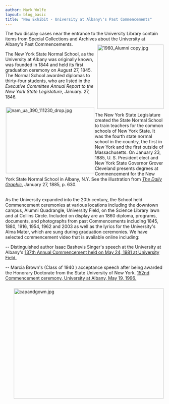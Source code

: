 ```yaml
---
author: Mark Wolfe
layout: blog_basic
title: "New Exhibit - University at Albany\'s Past Commencements"
---
```

<div class="entry-body">
<p>The two display cases near the entrance to the University Library contain items from Special Collections and Archives about the University at Albany's Past Commencements. <img align="right" alt="1960_Alumni copy.jpg" height="204" hspace="2" src="{{ site.url }}/posts-img/1960_Alumni%20copy.jpg" vspace="10" width="210"/></p>
<p>The New York State Normal School, as the University at Albany was originally known, was founded in 1844 and held its first graduation ceremony on August 27, 1845.  The Normal School awarded diplomas to thirty-four students, who are listed in the <em>Executive Committee Annual Report to the New York State Legislature</em>, January. 27, 1846. </p>
<p><img align="left" alt="nam_ua_390_111230_drop.jpg" height="210" hspace="2" src="{{ site.url }}/posts-img/nam_ua_390_111230_drop.jpg" vspace="10" width="280"/></p>
<p>The New York State Legislature created the State Normal School to train teachers for the common schools of New York State. It was the fourth state normal school in the country, the first in New York and the first outside of Massachusetts. On January 23, 1885, U. S. President elect and New York State Governor Grover Cleveland presents degrees at Commencement for the New York State Normal School in Albany, N.Y. See the illustration from <a href="{{ site.url }}/dailygraphic.html" onclick="window.open('http://liblogs.albany.edu/grenander/dailygraphic.html','popup','width=800,height=1200,scrollbars=no,resizable=no,toolbar=no,directories=no,location=no,menubar=no,status=no,left=0,top=0'); return false"><em>The Daily Graphic</em></a>, January 27, 1885, p. 630. </p>
<p><br/>
As the University expanded into the 20th century, the School held Commencement ceremonies at various locations including the downtown campus, Alumni Quadrangle, University Field, on the Science Library lawn and at Collins Circle. Included on display are an 1860 diploma, programs, documents, and photographs from past Commencements including 1845, 1880, 1916, 1954, 1962 and 2003 as well as the lyrics for the University's Alma Mater, which are sung during graduation ceremonies. We have selected commencement video that is available online including: </p>
<p>-- Distinguished author Isaac Bashevis Singer's speech at the University at Albany's <a href="{{ site.url }}/2010/05/university_at_albanys_137th_an_1.html">137th Annual Commencement held on May 24, 1981 at University Field.</a></p>
<p>-- Marcia Brown's (Class of 1940 ) acceptance speech after being awarded the Honorary Doctorate from the State University of New York. <a href="http://luna.albany.edu/luna/servlet/detail/UALBANYSCA~14~14~43992~104710:Marcia-J--Brown-Papers?qvq=mgid:57&amp;mi=0&amp;trs=1">152nd Commencement ceremony, University at Albany, May 19, 1996. </a></p>
<p><img align="right" alt="capandgown.jpg" height="350" hspace="2" src="{{ site.url }}/posts-img/capandgown.jpg" vspace="10" width="475" /></p>
</div>
